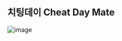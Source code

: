 ## 치팅데이 Cheat Day Mate


![image](https://github.com/user-attachments/assets/afc92f6e-624e-42ca-a8d4-eab15fb02bd1)
